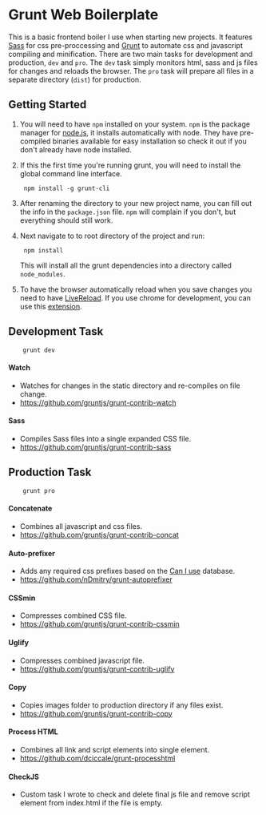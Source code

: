 # Grunt Web Boilerplate

This is a basic frontend boiler I use when starting new projects. It features [Sass](//sass-lang.com/) for css pre-proccessing and [Grunt](//gruntjs.com/) to automate css and javascript compiling and minification. There are two main tasks for development and production, `dev` and `pro`. The `dev` task simply monitors html, sass and js files for changes and reloads the browser. The `pro` task will prepare all files in a separate directory (`dist`) for production.


## Getting Started

1. You will need to have `npm` installed on your system. `npm` is the package manager for [node.js](//nodejs.org/), it installs automatically with node. They have pre-compiled binaries available for easy installation so check it out if you don't already have node installed.

2. If this the first time you're running grunt, you will need to install the global command line interface.

        npm install -g grunt-cli

3. After renaming the directory to your new project name, you can fill out the info in the `package.json` file. `npm` will complain if you don't, but everything should still work.

4. Next navigate to to root directory of the project and run:

        npm install

    This will install all the grunt dependencies into a directory called `node_modules`.

5. To have the browser automatically reload when you save changes you need to have [LiveReload](//livereload.com/). If you use chrome for development, you can use this [extension](//chrome.google.com/webstore/detail/livereload/jnihajbhpnppcggbcgedagnkighmdlei?hl=en).


## Development Task

        grunt dev

#### Watch
* Watches for changes in the static directory and re-compiles on file change.
* https://github.com/gruntjs/grunt-contrib-watch

#### Sass
* Compiles Sass files into a single expanded CSS file.
* https://github.com/gruntjs/grunt-contrib-sass


## Production Task

        grunt pro

#### Concatenate
* Combines all javascript and css files.
* https://github.com/gruntjs/grunt-contrib-concat

#### Auto-prefixer
* Adds any required css prefixes based on the [Can I use](//caniuse.com/) database.
* https://github.com/nDmitry/grunt-autoprefixer

#### CSSmin
* Compresses combined CSS file.
* https://github.com/gruntjs/grunt-contrib-cssmin

#### Uglify
* Compresses combined javascript file.
* https://github.com/gruntjs/grunt-contrib-uglify

#### Copy
* Copies images folder to production directory if any files exist.
* https://github.com/gruntjs/grunt-contrib-copy

#### Process HTML
* Combines all link and script elements into single element.
* https://github.com/dciccale/grunt-processhtml

#### CheckJS
* Custom task I wrote to check and delete final js file and remove script element from index.html if the file is empty.

